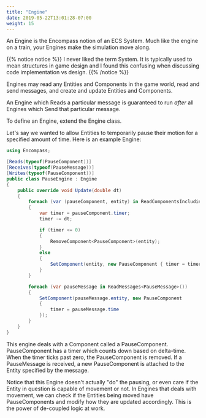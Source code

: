 ```yaml
---
title: "Engine"
date: 2019-05-22T13:01:28-07:00
weight: 15
---
```


An Engine is the Encompass notion of an ECS System. Much like the engine on a train, your Engines make the simulation move along.

{{% notice notice %}}
I never liked the term System. It is typically used to mean structures in game design and I found this confusing when discussing code implementation vs design.
{{% /notice %}}

Engines may read any Entities and Components in the game world, read and send messages, and create and update Entities and Components.

An Engine which Reads a particular message is guaranteed to run *after* all Engines which Send that particular message.

To define an Engine, extend the Engine class.

Let's say we wanted to allow Entities to temporarily pause their motion for a specified amount of time. Here is an example Engine:

```cs
using Encompass;

[Reads(typeof(PauseComponent))]
[Receives(typeof(PauseMessage))]
[Writes(typeof(PauseComponent))]
public class PauseEngine : Engine
{
    public override void Update(double dt)
    {
        foreach (var (pauseComponent, entity) in ReadComponentsIncludingEntity<PauseComponent>())
        {
            var timer = pauseComponent.timer;
            timer -= dt;

            if (timer <= 0)
            {
                RemoveComponent<PauseComponent>(entity);
            }
            else
            {
                SetComponent(entity, new PauseComponent { timer = timer });
            }
        }

        foreach (var pauseMessage in ReadMessages<PauseMessage>())
        {
            SetComponent(pauseMessage.entity, new PauseComponent
            {
                timer = pauseMessage.time
            });
        }
    }
}

```

This engine deals with a Component called a PauseComponent. PauseComponent has a timer which counts down based on delta-time. When the timer ticks past zero, the PauseComponent is removed. If a PauseMessage is received, a new PauseComponent is attached to the Entity specified by the message.

Notice that this Engine doesn't actually "do" the pausing, or even care if the Entity in question is capable of movement or not. In Engines that deals with movement, we can check if the Entities being moved have PauseComponents and modify how they are updated accordingly. This is the power of de-coupled logic at work.
